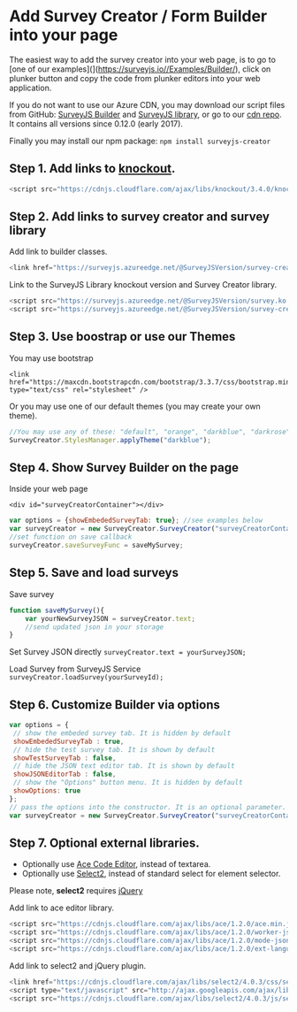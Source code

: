 # Add Survey Creator / Form Builder  into your page

The easiest way to add the survey creator into your web page, is to go to [one of our examples](](https://surveyjs.io//Examples/Builder/), click on plunker button and copy the code from plunker editors into your web application.

If you do not want to use our Azure CDN, you may download our script files from GitHub: [SurveyJS Builder](https://github.com/surveyjs/survey-creator/releases) and [SurveyJS library](https://github.com/surveyjs/survey-library/releases), or go to our [cdn repo](https://github.com/surveyjs/builds). It contains all versions since 0.12.0 (early 2017).

Finally you may install our npm package:
```npm install surveyjs-creator```

## Step 1. Add links to [knockout](http://knockoutjs.com).

```javascript
<script src="https://cdnjs.cloudflare.com/ajax/libs/knockout/3.4.0/knockout-min.js"></script>
```

## Step 2.  Add links to survey creator and survey library

Add link to builder classes.
```javascript
<link href="https://surveyjs.azureedge.net/@SurveyJSVersion/survey-creator.css" type="text/css" rel="stylesheet" />
```

Link to the SurveyJS Library knockout version and Survey Creator library.
```javascript
<script src="https://surveyjs.azureedge.net/@SurveyJSVersion/survey.ko.min.js">
<script src="https://surveyjs.azureedge.net/@SurveyJSVersion/survey-creator.min.js"></script>
```

## Step 3. Use boostrap or use our Themes

You may use bootstrap
```
<link href="https://maxcdn.bootstrapcdn.com/bootstrap/3.3.7/css/bootstrap.min.css" type="text/css" rel="stylesheet" />
```

Or you may use one of our default themes (you may create your own theme).
```javascript
//You may use any of these: "default", "orange", "darkblue", "darkrose", "stone", "winter", "winterstone"
SurveyCreator.StylesManager.applyTheme("darkblue");
```

## Step 4. Show Survey Builder on the page

Inside your web page

```
<div id="surveyCreatorContainer"></div>
```

```javascript
var options = {showEmbededSurveyTab: true}; //see examples below
var surveyCreator = new SurveyCreator.SurveyCreator("surveyCreatorContainer", options);
//set function on save callback
surveyCreator.saveSurveyFunc = saveMySurvey;
```

## Step 5. Save and load surveys

Save survey
```javascript
function saveMySurvey(){
    var yourNewSurveyJSON = surveyCreator.text;
    //send updated json in your storage  
}
```
Set Survey JSON directly
```surveyCreator.text = yourSurveyJSON;```

Load Survey from SurveyJS Service
```surveyCreator.loadSurvey(yourSurveyId);```

## Step 6. Customize Builder via options

```javascript
var options = {
 // show the embeded survey tab. It is hidden by default
 showEmbededSurveyTab : true,
 // hide the test survey tab. It is shown by default
 showTestSurveyTab : false,
 // hide the JSON text editor tab. It is shown by default
 showJSONEditorTab : false,
 // show the "Options" button menu. It is hidden by default 
 showOptions: true                          
};
// pass the options into the constructor. It is an optional parameter.
var surveyCreator = new SurveyCreator.SurveyCreator("surveyCreatorContainer", options);
```

## Step 7. Optional external libraries.

+ Optionally use [Ace Code Editor](https://ace.c9.io/), instead of textarea.
+ Optionally use [Select2](https://select2.github.io/), instead of standard select for element selector.

Please note, **select2** requires [jQuery](https://jquery.com/)

Add link to ace editor library.
```javascript
<script src="https://cdnjs.cloudflare.com/ajax/libs/ace/1.2.0/ace.min.js" type="text/javascript"></script>
<script src="https://cdnjs.cloudflare.com/ajax/libs/ace/1.2.0/worker-json.js" type="text/javascript"></script>
<script src="https://cdnjs.cloudflare.com/ajax/libs/ace/1.2.0/mode-json.js" type="text/javascript"></script>
<script src="https://cdnjs.cloudflare.com/ajax/libs/ace/1.2.0/ext-language_tools.js" type="text/javascript"></script>
```

Add link to select2 and jQuery plugin.
```javascript
<link href="https://cdnjs.cloudflare.com/ajax/libs/select2/4.0.3/css/select2.min.css" type="text/css" rel="stylesheet" />
<script type="text/javascript" src="http://ajax.googleapis.com/ajax/libs/jquery/2.1.4/jquery.min.js"></script>
<script src="https://cdnjs.cloudflare.com/ajax/libs/select2/4.0.3/js/select2.min.js" type="text/javascript"></script>
```